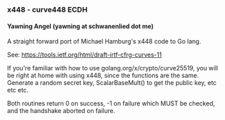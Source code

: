 ### x448 - curve448 ECDH
#### Yawning Angel (yawning at schwanenlied dot me)

A straight forward port of Michael Hamburg's x448 code to Go lang.

See: https://tools.ietf.org/html/draft-irtf-cfrg-curves-11

If you're familiar with how to use golang.org/x/crypto/curve25519, you will be
right at home with using x448, since the functions are the same.  Generate a
random secret key, ScalarBaseMult() to get the public key, etc etc etc.

Both routines return 0 on success, -1 on failure which MUST be checked, and
the handshake aborted on failure.

